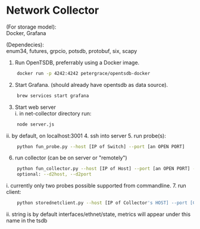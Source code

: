 # Network Collector

(For storage model):  
Docker, Grafana  

(Dependecies):  
enum34, futures, grpcio, potsdb, protobuf, six, scapy  

1. Run OpenTSDB, preferrably using a Docker image.
```sh
    docker run -p 4242:4242 petergrace/opentsdb-docker
```
2. Start Grafana. (should already have opentsdb as data source).
```sh
    brew services start grafana
```
3. Start web server  
i. in net-collector directory run: 
```sh
    node server.js
```  
ii. by default, on localhost:3001
4. ssh into server
5. run probe(s): 

```sh
    python fun_probe.py --host [IP of Switch] --port [an OPEN PORT]
```
6. run collector (can be on server or "remotely")
```sh
    python fun_collector.py --host [IP of Host] --port [an OPEN PORT] --d1host [First Probe's Host IP] --d1port [first probe's port] 
    optional: --d2host, --d2port
```
i. currently only two probes possible supported from commandline. 
7. run client:
```sh
    python storednetclient.py --host [IP of Collector's HOST] --port [Collector's PORT] --subscribe ["any/separated/string"]
```  
ii. string is by default interfaces/ethnet/state, metrics will appear under this name in the tsdb
